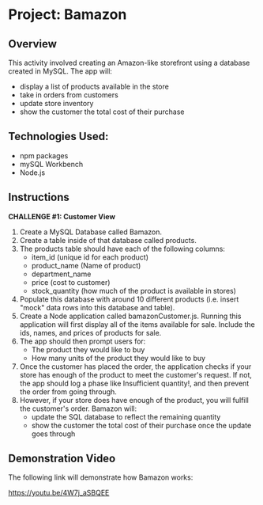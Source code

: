 # Project: Bamazon

## Overview 
This activity involved creating an Amazon-like storefront using a database created in MySQL. The app will:
* display a list of products available in the store 
* take in orders from customers
* update store inventory
* show the customer the total cost of their purchase

## Technologies Used: 
* npm packages 
* mySQL Workbench 
* Node.js 

## Instructions 
**CHALLENGE #1: Customer View** 
1. Create a MySQL Database called Bamazon. 
2. Create a table inside of that database called products. 
3. The products table should have each of the following columns: 
    * item_id (unique id for each product)
    * product_name (Name of product)
    * department_name 
    * price (cost to customer)
    * stock_quantity (how much of the product is available in stores)
4. Populate this database with around 10 different products (i.e. insert "mock" data rows into this database and table). 
5. Create a Node application called bamazonCustomer.js. Running this application will first display all of the items available for sale. Include the ids, names, and prices of products for sale. 
6. The app should then prompt users for: 
    * The product they would like to buy 
    * How many units of the product they would like to buy 
7. Once the customer has placed the order, the application checks if your store has enough of the product to meet the customer's request. If not, the app should log a phase like Insufficient quantity!, and then prevent the order from going through. 
8. However, if your store does have enough of the product, you will fulfill the customer's order.  Bamazon will:
    * update the SQL database to reflect the remaining quantity 
    * show the customer the total cost of their purchase once the update goes through

## Demonstration Video 
The following link will demonstrate how Bamazon works:

https://youtu.be/4W7j_aSBQEE



